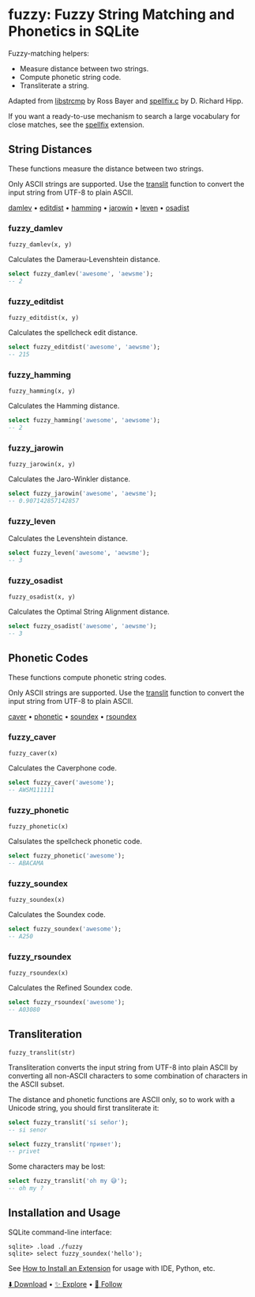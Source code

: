 # fuzzy: Fuzzy String Matching and Phonetics in SQLite

Fuzzy-matching helpers:

-   Measure distance between two strings.
-   Compute phonetic string code.
-   Transliterate a string.

Adapted from [libstrcmp](https://github.com/Rostepher/libstrcmp) by Ross Bayer and [spellfix.c](https://www.sqlite.org/src/file/ext/misc/spellfix.c) by D. Richard Hipp.

If you want a ready-to-use mechanism to search a large vocabulary for close matches, see the [spellfix](https://github.com/nalgeon/sqlean/issues/27#issuecomment-1002297477) extension.

## String Distances

These functions measure the distance between two strings.

Only ASCII strings are supported. Use the [translit](#transliteration) function to convert the input string from UTF-8 to plain ASCII.

[damlev](#fuzzy_damlev) •
[editdist](#fuzzy_editdist) •
[hamming](#fuzzy_hamming) •
[jarowin](#fuzzy_jarowin) •
[leven](#fuzzy_leven) •
[osadist](#fuzzy_osadist)

### fuzzy_damlev

```text
fuzzy_damlev(x, y)
```

Calculates the Damerau-Levenshtein distance.

```sql
select fuzzy_damlev('awesome', 'aewsme');
-- 2
```

### fuzzy_editdist

```text
fuzzy_editdist(x, y)
```

Calculates the spellcheck edit distance.

```sql
select fuzzy_editdist('awesome', 'aewsme');
-- 215
```

### fuzzy_hamming

```text
fuzzy_hamming(x, y)
```

Calculates the Hamming distance.

```sql
select fuzzy_hamming('awesome', 'aewsome');
-- 2
```

### fuzzy_jarowin

```text
fuzzy_jarowin(x, y)
```

Calculates the Jaro-Winkler distance.

```sql
select fuzzy_jarowin('awesome', 'aewsme');
-- 0.907142857142857
```

### fuzzy_leven

Calculates the Levenshtein distance.

```sql
select fuzzy_leven('awesome', 'aewsme');
-- 3
```

### fuzzy_osadist

```text
fuzzy_osadist(x, y)
```

Calculates the Optimal String Alignment distance.

```sql
select fuzzy_osadist('awesome', 'aewsme');
-- 3
```

## Phonetic Codes

These functions compute phonetic string codes.

Only ASCII strings are supported. Use the [translit](#transliteration) function to convert the input string from UTF-8 to plain ASCII.

[caver](#fuzzy_caver) •
[phonetic](#fuzzy_phonetic) •
[soundex](#fuzzy_soundex) •
[rsoundex](#fuzzy_rsoundex)

### fuzzy_caver

```text
fuzzy_caver(x)
```

Calculates the Caverphone code.

```sql
select fuzzy_caver('awesome');
-- AWSM111111
```

### fuzzy_phonetic

```text
fuzzy_phonetic(x)
```

Calsulates the spellcheck phonetic code.

```sql
select fuzzy_phonetic('awesome');
-- ABACAMA
```

### fuzzy_soundex

```text
fuzzy_soundex(x)
```

Calculates the Soundex code.

```sql
select fuzzy_soundex('awesome');
-- A250
```

### fuzzy_rsoundex

```text
fuzzy_rsoundex(x)
```

Calculates the Refined Soundex code.

```sql
select fuzzy_rsoundex('awesome');
-- A03080
```

## Transliteration

```text
fuzzy_translit(str)
```

Transliteration converts the input string from UTF-8 into plain ASCII
by converting all non-ASCII characters to some combination of characters
in the ASCII subset.

The distance and phonetic functions are ASCII only, so to work
with a Unicode string, you should first transliterate it:

```sql
select fuzzy_translit('sí señor');
-- si senor

select fuzzy_translit('привет');
-- privet
```

Some characters may be lost:

```sql
select fuzzy_translit('oh my 😅');
-- oh my ?
```

## Installation and Usage

SQLite command-line interface:

```
sqlite> .load ./fuzzy
sqlite> select fuzzy_soundex('hello');
```

See [How to Install an Extension](install.md) for usage with IDE, Python, etc.

[⬇️ Download](https://github.com/nalgeon/sqlean/releases/latest) •
[✨ Explore](https://github.com/nalgeon/sqlean) •
[🚀 Follow](https://antonz.org/subscribe/)
